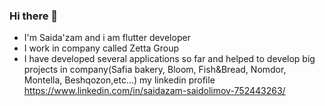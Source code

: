 ### Hi there 👋
- I'm Saida'zam and i am flutter developer
- I work in company called Zetta Group
- I have developed several applications so far and helped to develop big projects in company(Safia bakery, Bloom, Fish&Bread, Nomdor, Montella, Beshqozon,etc...)
my linkedin profile https://www.linkedin.com/in/saidazam-saidolimov-752443263/


  
<!--q
**said8811/said8811** is a ✨ _special_ ✨ repository because its `README.md` (this file) appears on your GitHub profile.

Here are some ideas to get you started:

- 🔭 I’m currently working on ...
- 🌱 I’m currently learning ...
- 👯 I’m looking to collaborate on ...
- 🤔 I’m looking for help with ...
- 💬 Ask me about ...
- 📫 How to reach me: ...
- 😄 Pronouns: ...
- ⚡ Fun fact: ...  
-->

